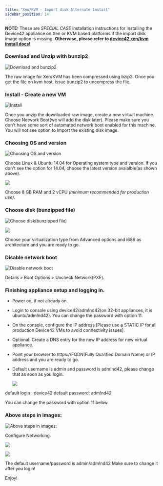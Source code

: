 ```yaml
---
title: "Xen/KVM - Import disk Alternate Install"
sidebar_position: 14
---
```


**NOTE:** These are _SPECIAL CASE_ installation instructions for installing the Device42 appliance on Xen or KVM based platforms if the import disk image option is missing. **Otherwise, please refer to [device42 xen/kvm install docs](https://docs.device42.com/getstarted/installation/installation-xen-kvm-virt-manager/)!**

### Download and Unzip with bunzip2

![Download and bunzip2](/assets/images/wpid2482-Download_and_bunzip2.png)

The raw image for Xen/KVM has been compressed using bzip2. Once you get the file on kvm host, issue bunzip2 to uncompress the file.

### Install - Create a new VM

![Install](/assets/images/wpid2483-Install.png)

Once you unzip the downloaded raw image, create a new virtual machine. Choose Network Boot(we will add the disk later). Please make sure you don't have some sort of automated network boot enabled for this machine. You will not see option to Import the existing disk image.

### Choosing OS and version

![Choosing OS and version](/assets/images/wpid2480-Choosing_OS_and_version.png)

Choose Linux & Ubuntu 14.04 for Operating system type and version. If you don't see the option for 14.04, choose the latest version avaialble(as shown above).

![](/assets/images/wpid2484-media_1326264722468.png)

Choose 8 GB RAM and 2 vCPU _(minimum recommended for production use)_.

### Choose disk (bunzipped file)

![Choose disk(bunzipped file)](/assets/images/wpid2479-Choose_disk_bunzipped_file_.png)

![](/assets/images/wpid2487-media_1352976855381.png)

Choose your virtualization type from Advanced options and i686 as architecture and you are ready to go.

### Disable network boot

![Disable network boot](/assets/images/wpid2481-Disable_network_boot.png)

Details > Boot Options > Uncheck Network(PXE).

### Finishing appliance setup and logging in.

- Power on, if not already on.
- Login to console using device42/adm!nd42(on 32-bit appliances, it is ubuntu/adm!nd42). You can change the password with option 11.
- On the console, configure the IP address \[Please use a STATIC IP for all production Device42 VMs to avoid connectivity issues\].
- Optional: Create a DNS entry for the new IP address for new virtual appliance.
- Point your browser to https://FQDN(Fully Qualified Domain Name) or IP address and you are ready to go.
- Default username is admin and password is adm!nd42, please change that as soon as you login.
    
    ![](/assets/images/media_1418268381909.png)

default login : device42 default password: adm!nd42

You can change the password with option 11 below.

### Above steps in images:

![Above steps in images:](/assets/images/wpid2478-Above_steps_in_images.png)

Configure Networking.

![](/assets/images/wpid2485-media_1338939487714.png)

![](/assets/images/wpid2486-media_1338939501693.png)

The default username/password is admin/adm!nd42 Make sure to change it after you login!

Enjoy!
